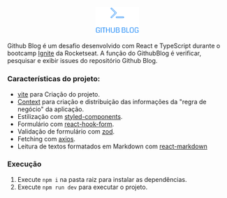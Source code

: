 <p align="center">
  <img src="src/assets/logo_gb.svg" width="100px" align="center" alt="Github Blog logo" />
</p>

Github Blog é um desafio desenvolvido com React e TypeScript durante o bootcamp [Ignite](https://lp.rocketseat.com.br/ignite#trilhas) da Rocketseat.
A função do GithubBlog é verificar, pesquisar e exibir issues do repositório Github Blog.

### Características do projeto:
- [vite](https://vitejs.dev/) para Criação do projeto.
- [Context](https://pt-br.reactjs.org/docs/context.html#reactcreatecontext) para criação e distribuição das informações da "regra de negócio" da aplicação.
- Estilização com [styled-components](https://styled-components.com).
- Formulário com [react-hook-form](https://react-hook-form.com).
- Validação de formulário com [zod](https://zod.dev).
- Fetching com [axios](https://axios-http.com).
- Leitura de textos formatados em Markdown com [react-markdown](https://remarkjs.github.io/react-markdown/)

### Execução
1. Execute `npm i` na pasta raiz para instalar as dependências.
2. Execute `npm run dev` para executar o projeto.
